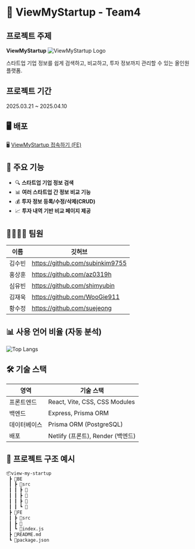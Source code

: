 # 🚀 ViewMyStartup - Team4

## 프로젝트 주제 
**ViewMyStartup**
![ViewMyStartup Logo](https://pplx-res.cloudinary.com/image/upload/v1744104891/user_uploads/HKBlYxFIrgHYJyC/img_thumbnail_view-my-startup.jpg)

스타트업 기업 정보를 쉽게 검색하고, 비교하고, 투자 정보까지 관리할 수 있는 올인원 플랫폼.

## 프로젝트 기간
2025.03.21 ~ 2025.04.10

## 🖥️ 배포

🖥️ [ViewMyStartup 접속하기 (FE)](https://viewmystartup4team.netlify.app/)

## 🧩 주요 기능

- 🔍 **스타트업 기업 정보 검색**  
- 📊 **여러 스타트업 간 정보 비교 기능**
- 💰 **투자 정보 등록/수정/삭제(CRUD)**  
- 📈 **투자 내역 기반 비교 페이지 제공**

## 👨‍👩‍👧‍👦 팀원

| 이름 | 깃허브 | 
|------|------|
| 김수빈 | https://github.com/subinkim9755 |
| 홍상훈 |https://github.com/az0319h  |
| 심유빈 | https://github.com/shimyubin |
| 김재욱 | https://github.com/WooGie911 |
| 황수정 |https://github.com/suejeong  |
## 📊 사용 언어 비율 (자동 분석)

![Top Langs](https://github-readme-stats.vercel.app/api/top-langs/?username=View-My-Startup-Team4&repo=FS&layout=compact&theme=default)

## 🛠️ 기술 스택

| 영역        | 기술 스택                           |
|-------------|-------------------------------------|
| 프론트엔드  | React, Vite, CSS, CSS Modules       |
| 백엔드      | Express, Prisma ORM                 |
| 데이터베이스 | Prisma ORM (PostgreSQL)|
| 배포        | Netlify (프론트), Render (백엔드)   |

## 📂 프로젝트 구조 예시
```bash
📦view-my-startup
 ┣ 📂BE
 ┃ ┣ 📂src
 ┃ ┃ ┣ 📂
 ┃ ┃ ┣ 📂
 ┃ ┃ ┣ 📂
 ┃ ┃ ┗ 📜
 ┣ 📂FE
 ┃ ┣ 📂src
 ┃ ┣ 📂
 ┃ ┗ 📜index.js
 ┣ 📜README.md
 ┗ 📜package.json
